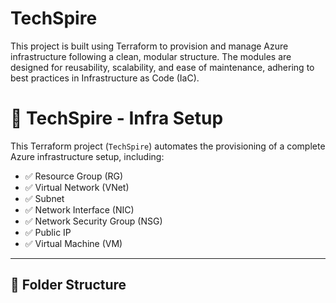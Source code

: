 # TechSpire
This project is built using Terraform to provision and manage Azure infrastructure following a clean, modular structure. The modules are designed for reusability, scalability, and ease of maintenance, adhering to best practices in Infrastructure as Code (IaC).

# 🚀 TechSpire - Infra Setup

This Terraform project (`TechSpire`) automates the provisioning of a complete Azure infrastructure setup, including:

- ✅ Resource Group (RG)
- ✅ Virtual Network (VNet)
- ✅ Subnet
- ✅ Network Interface (NIC)
- ✅ Network Security Group (NSG)
- ✅ Public IP
- ✅ Virtual Machine (VM)

---

## 📁 Folder Structure


